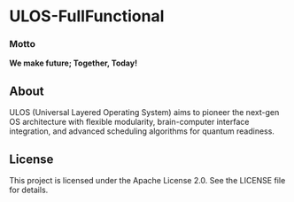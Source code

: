 # ULOS-FullFunctional

### Motto
**We make future; Together, Today!**

## About
ULOS (Universal Layered Operating System) aims to pioneer the next-gen OS architecture with flexible modularity, brain-computer interface integration, and advanced scheduling algorithms for quantum readiness.

## License
This project is licensed under the Apache License 2.0. See the LICENSE file for details.
